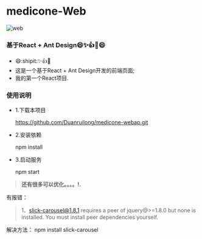 # medicone-Web

![web](http://photocdn.sohu.com/20151022/Img423921839.jpg)

### 基于React + Ant Design:smile::sparkles::+1::clap::smile:

- :smile::shipit::sparkles::+1::clap:
- 这是一个基于React + Ant Design开发的前端页面;
- 我的第一个React项目. 

### 使用说明

- 1.下载本项目

    https://github.com/Duanruilong/medicone-webap.git
- 2.安装依赖

    npm install
- 3.启动服务

   npm start
   
   
 
> **还有很多可以优化。。。。!.** 



有报错：
> 1、slick-carousel@1.8.1 requires a peer of jquery@>=1.8.0 but none is installed. You must install peer dependencies yourself.

解决方法： npm install slick-carousel
